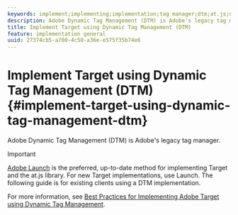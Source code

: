 ```yaml
---
keywords: implement;implementing;implementation;tag manager;dtm;at.js;dynamic tag management
description: Adobe Dynamic Tag Management (DTM) is Adobe's legacy tag manager.
title: Implement Target using Dynamic Tag Management (DTM)
feature: implementation general 
uuid: 27374cb5-a700-4c50-a36e-e575f35b74e6
---
```


# Implement Target using Dynamic Tag Management (DTM){#implement-target-using-dynamic-tag-management-dtm}

Adobe Dynamic Tag Management (DTM) is Adobe's legacy tag manager.

>[!IMPORTANT]
>
>[Adobe Launch](/help/c-implementing-target/c-implementing-target-for-client-side-web/how-to-deployatjs/cmp-implementing-target-using-adobe-launch.md#topic_5234DDAEB0834333BD6BA1B05892FC25) is the preferred, up-to-date method for implementing Target and the at.js library. For new Target implementations, use Launch. The following guide is for existing clients using a DTM implementation.

For more information, see [Best Practices for Implementing Adobe Target using Dynamic Tag Management](https://experienceleague.adobe.com/docs/dtm/implementing/overview.html). 
